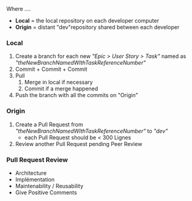 Where ....

*   **Local** = the local repository on each developer computer
*   **Origin** = distant "dev"repository shared between each developer

### Local

1.  Create a branch for each new _"Epic > User Story > Task"_ named as _"theNewBranchNamedWIthTaskReferenceNumber"_
2.  Commit + Commit + Commit
3.  Pull
    1.  Merge in local if necessary
    2.  Commit if a merge happened
4.  Push the branch with all the commits on "Origin"

### Origin

1.  Create a Pull Request from _"theNewBranchNamedWIthTaskReferenceNumber"_ to _"dev"_
    *   each Pull Request should be \< 300 Lignes
2.  Review another Pull Request pending Peer Review

### Pull Request Review

*   Architecture
*   Implémentation
*   Maintenability / Reusability
*   Give Positive Comments
